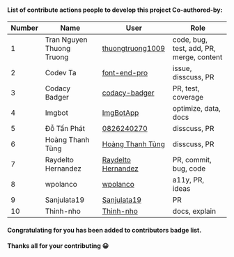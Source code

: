 #### List of contribute actions people to develop this project Co-authored-by:
| Number | Name | User | Role|
|---|---|---|---|
| 1 | Tran Nguyen Thuong Truong | [thuongtruong1009](https://github.com/thuongtruong1009) | code, bug, test, add, PR, merge, content |
| 2 | Codev Ta | [font-end-pro](https://github.com/font-end-pro/) | issue, disscuss, PR |
| 3 | Codacy Badger | [codacy-badger](https://github.com/codacy-badger) | PR, test, coverage |
| 4 | Imgbot | [ImgBotApp](https://github.com/ImgBotApp) | optimize, data, docs |
| 5 | Đỗ Tấn Phát | [0826240270](https://github.com/0826240270) | disscuss, PR |
| 6 | Hoàng Thanh Tùng | [Hoàng Thanh Tùng](https://github.com/tung01673641696) | disscuss, PR |
| 7 | Raydelto Hernandez | [Raydelto Hernandez](https://github.com/raydelto) | PR, commit, bug, code |
| 8 | wpolanco | [wpolanco](https://github.com/wpolanco) | a11y, PR, ideas |
| 9 | Sanjulata19 | [Sanjulata19](https://github.com/Sanjulata19) | PR |
| 10 | Thinh-nho | [Thinh-nho](https://github.com/thinh-sine-nix) | docs, explain |

#### Congratulating for you has been added to contributors badge list.
#### Thanks all for your contributing 😀
